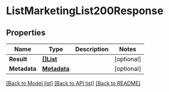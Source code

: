 # ListMarketingList200Response

## Properties

Name | Type | Description | Notes
------------ | ------------- | ------------- | -------------
**Result** | [**[]List**](List.md) |  |[optional] 
**Metadata** | [**Metadata**](Metadata.md) |  |[optional] 

[[Back to Model list]](../README.md#documentation-for-models) [[Back to API list]](../README.md#documentation-for-api-endpoints) [[Back to README]](../README.md)


